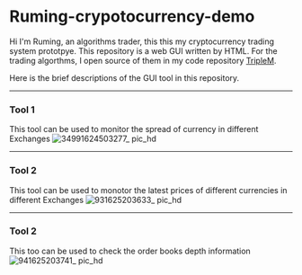 # Ruming-crypotocurrency-demo

Hi I'm Ruming, an algorithms trader, this this my cryptocurrency trading system prototpye. This repository is a web GUI written by HTML. For the trading algorthms, I open source of them in my code repository [TripleM](https://github.com/ronming1303/TripleM/blob/main/README.md).

Here is the brief descriptions of the GUI tool in this repository.

---
### Tool 1

This tool can be used to monitor the spread of currency in different Exchanges
![34991624503277_ pic_hd](https://user-images.githubusercontent.com/43977168/124225904-102d2400-dabd-11eb-89aa-b7cd5e7cba5f.jpg)

---
### Tool 2

This tool can be used to monotor the latest prices of different currencies in different Exchanges
![931625203633_ pic_hd](https://user-images.githubusercontent.com/43977168/124226131-6dc17080-dabd-11eb-96a1-440a268fbb88.jpg)

---
### Tool 2

This too can be used to check the order books depth information
![941625203741_ pic_hd](https://user-images.githubusercontent.com/43977168/124226185-8762b800-dabd-11eb-98fc-ebd076cba2db.jpg)
